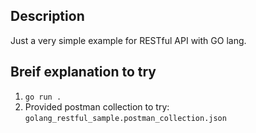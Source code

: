 ## Description
Just a very simple example for RESTful API with GO lang.

## Breif explanation to try
1. `go run .`
2. Provided postman collection to try: `golang_restful_sample.postman_collection.json`